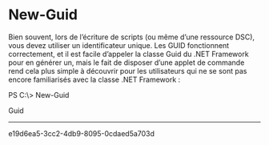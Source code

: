 # New-Guid
Bien souvent, lors de l’écriture de scripts (ou même d’une ressource DSC), vous devez utiliser un identificateur unique. Les GUID fonctionnent correctement, et il est facile d’appeler la classe Guid du .NET Framework pour en générer un, mais le fait de disposer d’une applet de commande rend cela plus simple à découvrir pour les utilisateurs qui ne se sont pas encore familiarisés avec la classe .NET Framework :

PS C:\\&gt; New-Guid

Guid

----

e19d6ea5-3cc2-4db9-8095-0cdaed5a703d


<!--HONumber=Aug16_HO3-->


